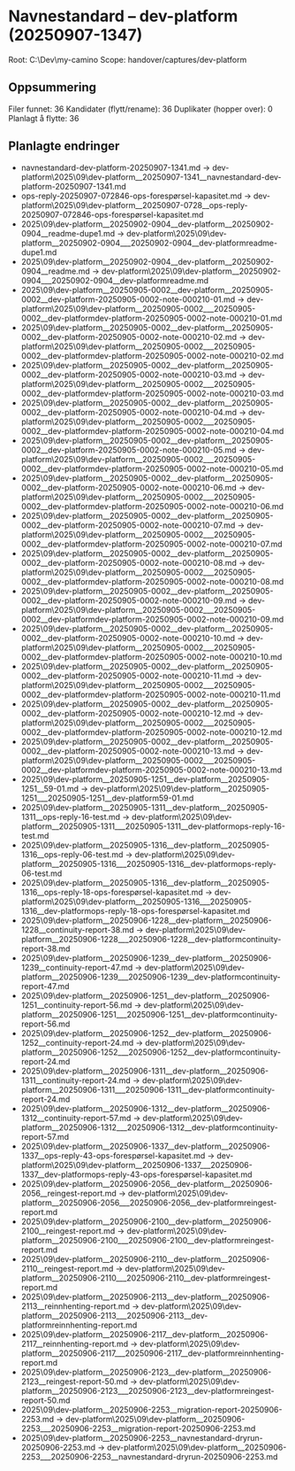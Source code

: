 # Navnestandard – dev-platform (20250907-1347)

Root: C:\Dev\my-camino
Scope: handover/captures/dev-platform

## Oppsummering
Filer funnet:               36
Kandidater (flytt/rename):  36
Duplikater (hopper over):   0
Planlagt å flytte:          36

## Planlagte endringer
- navnestandard-dev-platform-20250907-1341.md  ->  dev-platform\2025\09\dev-platform__20250907-1341__navnestandard-dev-platform-20250907-1341.md
- ops-reply-20250907-072846-ops-forespørsel-kapasitet.md  ->  dev-platform\2025\09\dev-platform__20250907-0728__ops-reply-20250907-072846-ops-forespørsel-kapasitet.md
- 2025\09\dev-platform__20250902-0904__dev-platform__20250902-0904__readme-dupe1.md  ->  dev-platform\2025\09\dev-platform__20250902-0904___20250902-0904__dev-platformreadme-dupe1.md
- 2025\09\dev-platform__20250902-0904__dev-platform__20250902-0904__readme.md  ->  dev-platform\2025\09\dev-platform__20250902-0904___20250902-0904__dev-platformreadme.md
- 2025\09\dev-platform__20250905-0002__dev-platform__20250905-0002__dev-platform-20250905-0002-note-000210-01.md  ->  dev-platform\2025\09\dev-platform__20250905-0002___20250905-0002__dev-platformdev-platform-20250905-0002-note-000210-01.md
- 2025\09\dev-platform__20250905-0002__dev-platform__20250905-0002__dev-platform-20250905-0002-note-000210-02.md  ->  dev-platform\2025\09\dev-platform__20250905-0002___20250905-0002__dev-platformdev-platform-20250905-0002-note-000210-02.md
- 2025\09\dev-platform__20250905-0002__dev-platform__20250905-0002__dev-platform-20250905-0002-note-000210-03.md  ->  dev-platform\2025\09\dev-platform__20250905-0002___20250905-0002__dev-platformdev-platform-20250905-0002-note-000210-03.md
- 2025\09\dev-platform__20250905-0002__dev-platform__20250905-0002__dev-platform-20250905-0002-note-000210-04.md  ->  dev-platform\2025\09\dev-platform__20250905-0002___20250905-0002__dev-platformdev-platform-20250905-0002-note-000210-04.md
- 2025\09\dev-platform__20250905-0002__dev-platform__20250905-0002__dev-platform-20250905-0002-note-000210-05.md  ->  dev-platform\2025\09\dev-platform__20250905-0002___20250905-0002__dev-platformdev-platform-20250905-0002-note-000210-05.md
- 2025\09\dev-platform__20250905-0002__dev-platform__20250905-0002__dev-platform-20250905-0002-note-000210-06.md  ->  dev-platform\2025\09\dev-platform__20250905-0002___20250905-0002__dev-platformdev-platform-20250905-0002-note-000210-06.md
- 2025\09\dev-platform__20250905-0002__dev-platform__20250905-0002__dev-platform-20250905-0002-note-000210-07.md  ->  dev-platform\2025\09\dev-platform__20250905-0002___20250905-0002__dev-platformdev-platform-20250905-0002-note-000210-07.md
- 2025\09\dev-platform__20250905-0002__dev-platform__20250905-0002__dev-platform-20250905-0002-note-000210-08.md  ->  dev-platform\2025\09\dev-platform__20250905-0002___20250905-0002__dev-platformdev-platform-20250905-0002-note-000210-08.md
- 2025\09\dev-platform__20250905-0002__dev-platform__20250905-0002__dev-platform-20250905-0002-note-000210-09.md  ->  dev-platform\2025\09\dev-platform__20250905-0002___20250905-0002__dev-platformdev-platform-20250905-0002-note-000210-09.md
- 2025\09\dev-platform__20250905-0002__dev-platform__20250905-0002__dev-platform-20250905-0002-note-000210-10.md  ->  dev-platform\2025\09\dev-platform__20250905-0002___20250905-0002__dev-platformdev-platform-20250905-0002-note-000210-10.md
- 2025\09\dev-platform__20250905-0002__dev-platform__20250905-0002__dev-platform-20250905-0002-note-000210-11.md  ->  dev-platform\2025\09\dev-platform__20250905-0002___20250905-0002__dev-platformdev-platform-20250905-0002-note-000210-11.md
- 2025\09\dev-platform__20250905-0002__dev-platform__20250905-0002__dev-platform-20250905-0002-note-000210-12.md  ->  dev-platform\2025\09\dev-platform__20250905-0002___20250905-0002__dev-platformdev-platform-20250905-0002-note-000210-12.md
- 2025\09\dev-platform__20250905-0002__dev-platform__20250905-0002__dev-platform-20250905-0002-note-000210-13.md  ->  dev-platform\2025\09\dev-platform__20250905-0002___20250905-0002__dev-platformdev-platform-20250905-0002-note-000210-13.md
- 2025\09\dev-platform__20250905-1251__dev-platform__20250905-1251__59-01.md  ->  dev-platform\2025\09\dev-platform__20250905-1251___20250905-1251__dev-platform59-01.md
- 2025\09\dev-platform__20250905-1311__dev-platform__20250905-1311__ops-reply-16-test.md  ->  dev-platform\2025\09\dev-platform__20250905-1311___20250905-1311__dev-platformops-reply-16-test.md
- 2025\09\dev-platform__20250905-1316__dev-platform__20250905-1316__ops-reply-06-test.md  ->  dev-platform\2025\09\dev-platform__20250905-1316___20250905-1316__dev-platformops-reply-06-test.md
- 2025\09\dev-platform__20250905-1316__dev-platform__20250905-1316__ops-reply-18-ops-forespørsel-kapasitet.md  ->  dev-platform\2025\09\dev-platform__20250905-1316___20250905-1316__dev-platformops-reply-18-ops-forespørsel-kapasitet.md
- 2025\09\dev-platform__20250906-1228__dev-platform__20250906-1228__continuity-report-38.md  ->  dev-platform\2025\09\dev-platform__20250906-1228___20250906-1228__dev-platformcontinuity-report-38.md
- 2025\09\dev-platform__20250906-1239__dev-platform__20250906-1239__continuity-report-47.md  ->  dev-platform\2025\09\dev-platform__20250906-1239___20250906-1239__dev-platformcontinuity-report-47.md
- 2025\09\dev-platform__20250906-1251__dev-platform__20250906-1251__continuity-report-56.md  ->  dev-platform\2025\09\dev-platform__20250906-1251___20250906-1251__dev-platformcontinuity-report-56.md
- 2025\09\dev-platform__20250906-1252__dev-platform__20250906-1252__continuity-report-24.md  ->  dev-platform\2025\09\dev-platform__20250906-1252___20250906-1252__dev-platformcontinuity-report-24.md
- 2025\09\dev-platform__20250906-1311__dev-platform__20250906-1311__continuity-report-24.md  ->  dev-platform\2025\09\dev-platform__20250906-1311___20250906-1311__dev-platformcontinuity-report-24.md
- 2025\09\dev-platform__20250906-1312__dev-platform__20250906-1312__continuity-report-57.md  ->  dev-platform\2025\09\dev-platform__20250906-1312___20250906-1312__dev-platformcontinuity-report-57.md
- 2025\09\dev-platform__20250906-1337__dev-platform__20250906-1337__ops-reply-43-ops-forespørsel-kapasitet.md  ->  dev-platform\2025\09\dev-platform__20250906-1337___20250906-1337__dev-platformops-reply-43-ops-forespørsel-kapasitet.md
- 2025\09\dev-platform__20250906-2056__dev-platform__20250906-2056__reingest-report.md  ->  dev-platform\2025\09\dev-platform__20250906-2056___20250906-2056__dev-platformreingest-report.md
- 2025\09\dev-platform__20250906-2100__dev-platform__20250906-2100__reingest-report.md  ->  dev-platform\2025\09\dev-platform__20250906-2100___20250906-2100__dev-platformreingest-report.md
- 2025\09\dev-platform__20250906-2110__dev-platform__20250906-2110__reingest-report.md  ->  dev-platform\2025\09\dev-platform__20250906-2110___20250906-2110__dev-platformreingest-report.md
- 2025\09\dev-platform__20250906-2113__dev-platform__20250906-2113__reinnhenting-report.md  ->  dev-platform\2025\09\dev-platform__20250906-2113___20250906-2113__dev-platformreinnhenting-report.md
- 2025\09\dev-platform__20250906-2117__dev-platform__20250906-2117__reinnhenting-report.md  ->  dev-platform\2025\09\dev-platform__20250906-2117___20250906-2117__dev-platformreinnhenting-report.md
- 2025\09\dev-platform__20250906-2123__dev-platform__20250906-2123__reingest-report-50.md  ->  dev-platform\2025\09\dev-platform__20250906-2123___20250906-2123__dev-platformreingest-report-50.md
- 2025\09\dev-platform__20250906-2253__migration-report-20250906-2253.md  ->  dev-platform\2025\09\dev-platform__20250906-2253___20250906-2253__migration-report-20250906-2253.md
- 2025\09\dev-platform__20250906-2253__navnestandard-dryrun-20250906-2253.md  ->  dev-platform\2025\09\dev-platform__20250906-2253___20250906-2253__navnestandard-dryrun-20250906-2253.md
